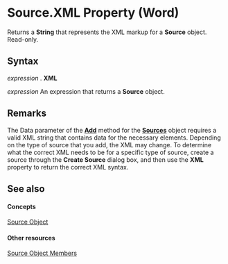 
# Source.XML Property (Word)

Returns a  **String** that represents the XML markup for a **Source** object. Read-only.


## Syntax

 _expression_ . **XML**

 _expression_ An expression that returns a **Source** object.


## Remarks

The Data parameter of the  **[Add](638d00ba-ce25-bca7-5c4c-d63f28fd13ac.md)** method for the **[Sources](92a74894-1c69-0ff1-749d-baa49b45a174.md)** object requires a valid XML string that contains data for the necessary elements. Depending on the type of source that you add, the XML may change. To determine what the correct XML needs to be for a specific type of source, create a source through the **Create Source** dialog box, and then use the **XML** property to return the correct XML syntax.


## See also


#### Concepts


[Source Object](f90108a8-6432-a700-86ce-7b8f9e9c034b.md)
#### Other resources


[Source Object Members](d1be6850-a26b-38cd-0107-15199fdecb61.md)
